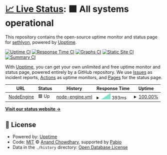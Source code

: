 # [📈 Live Status](https://sethlyon.github.io/testupptime): <!--live status--> **🟩 All systems operational**

This repository contains the open-source uptime monitor and status page for [sethlyon](https://sethlyon.github.io/testupptime), powered by [Upptime](https://github.com/upptime/upptime).

[![Uptime CI](https://github.com/sethlyon/testupptime/workflows/Uptime%20CI/badge.svg)](https://github.com/sethlyon/testupptime/actions?query=workflow%3A%22Uptime+CI%22)
[![Response Time CI](https://github.com/sethlyon/testupptime/workflows/Response%20Time%20CI/badge.svg)](https://github.com/sethlyon/testupptime/actions?query=workflow%3A%22Response+Time+CI%22)
[![Graphs CI](https://github.com/sethlyon/testupptime/workflows/Graphs%20CI/badge.svg)](https://github.com/sethlyon/testupptime/actions?query=workflow%3A%22Graphs+CI%22)
[![Static Site CI](https://github.com/sethlyon/testupptime/workflows/Static%20Site%20CI/badge.svg)](https://github.com/sethlyon/testupptime/actions?query=workflow%3A%22Static+Site+CI%22)
[![Summary CI](https://github.com/sethlyon/testupptime/workflows/Summary%20CI/badge.svg)](https://github.com/sethlyon/testupptime/actions?query=workflow%3A%22Summary+CI%22)

With [Upptime](https://upptime.js.org), you can get your own unlimited and free uptime monitor and status page, powered entirely by a GitHub repository. We use [Issues](https://github.com/sethlyon/testupptime/issues) as incident reports, [Actions](https://github.com/sethlyon/testupptime/actions) as uptime monitors, and [Pages](https://sethlyon.github.io/testupptime) for the status page.

<!--start: status pages-->
<!-- This summary is generated by Upptime (https://github.com/upptime/upptime) -->
<!-- Do not edit this manually, your changes will be overwritten -->
<!-- prettier-ignore -->
| URL | Status | History | Response Time | Uptime |
| --- | ------ | ------- | ------------- | ------ |
| <img alt="" src="https://icons.duckduckgo.com/ip3/www.nodeengine.io.ico" height="13"> [NodeEngine](https://www.nodeengine.io/) | 🟩 Up | [node-engine.yml](https://github.com/sethlyon/testupptime/commits/HEAD/history/node-engine.yml) | <details><summary><img alt="Response time graph" src="./graphs/node-engine/response-time-week.png" height="20"> 393ms</summary><br><a href="https://sethlyon.github.io/testupptime/history/node-engine"><img alt="Response time 393" src="https://img.shields.io/endpoint?url=https%3A%2F%2Fraw.githubusercontent.com%2Fsethlyon%2Ftestupptime%2FHEAD%2Fapi%2Fnode-engine%2Fresponse-time.json"></a><br><a href="https://sethlyon.github.io/testupptime/history/node-engine"><img alt="24-hour response time 393" src="https://img.shields.io/endpoint?url=https%3A%2F%2Fraw.githubusercontent.com%2Fsethlyon%2Ftestupptime%2FHEAD%2Fapi%2Fnode-engine%2Fresponse-time-day.json"></a><br><a href="https://sethlyon.github.io/testupptime/history/node-engine"><img alt="7-day response time 393" src="https://img.shields.io/endpoint?url=https%3A%2F%2Fraw.githubusercontent.com%2Fsethlyon%2Ftestupptime%2FHEAD%2Fapi%2Fnode-engine%2Fresponse-time-week.json"></a><br><a href="https://sethlyon.github.io/testupptime/history/node-engine"><img alt="30-day response time 393" src="https://img.shields.io/endpoint?url=https%3A%2F%2Fraw.githubusercontent.com%2Fsethlyon%2Ftestupptime%2FHEAD%2Fapi%2Fnode-engine%2Fresponse-time-month.json"></a><br><a href="https://sethlyon.github.io/testupptime/history/node-engine"><img alt="1-year response time 393" src="https://img.shields.io/endpoint?url=https%3A%2F%2Fraw.githubusercontent.com%2Fsethlyon%2Ftestupptime%2FHEAD%2Fapi%2Fnode-engine%2Fresponse-time-year.json"></a></details> | <details><summary><a href="https://sethlyon.github.io/testupptime/history/node-engine">100.00%</a></summary><a href="https://sethlyon.github.io/testupptime/history/node-engine"><img alt="All-time uptime 100.00%" src="https://img.shields.io/endpoint?url=https%3A%2F%2Fraw.githubusercontent.com%2Fsethlyon%2Ftestupptime%2FHEAD%2Fapi%2Fnode-engine%2Fuptime.json"></a><br><a href="https://sethlyon.github.io/testupptime/history/node-engine"><img alt="24-hour uptime 100.00%" src="https://img.shields.io/endpoint?url=https%3A%2F%2Fraw.githubusercontent.com%2Fsethlyon%2Ftestupptime%2FHEAD%2Fapi%2Fnode-engine%2Fuptime-day.json"></a><br><a href="https://sethlyon.github.io/testupptime/history/node-engine"><img alt="7-day uptime 100.00%" src="https://img.shields.io/endpoint?url=https%3A%2F%2Fraw.githubusercontent.com%2Fsethlyon%2Ftestupptime%2FHEAD%2Fapi%2Fnode-engine%2Fuptime-week.json"></a><br><a href="https://sethlyon.github.io/testupptime/history/node-engine"><img alt="30-day uptime 100.00%" src="https://img.shields.io/endpoint?url=https%3A%2F%2Fraw.githubusercontent.com%2Fsethlyon%2Ftestupptime%2FHEAD%2Fapi%2Fnode-engine%2Fuptime-month.json"></a><br><a href="https://sethlyon.github.io/testupptime/history/node-engine"><img alt="1-year uptime 100.00%" src="https://img.shields.io/endpoint?url=https%3A%2F%2Fraw.githubusercontent.com%2Fsethlyon%2Ftestupptime%2FHEAD%2Fapi%2Fnode-engine%2Fuptime-year.json"></a></details>

<!--end: status pages-->

[**Visit our status website →**](https://sethlyon.github.io/testupptime)

## 📄 License

- Powered by: [Upptime](https://github.com/upptime/upptime)
- Code: [MIT](./LICENSE) © [Anand Chowdhary](https://anandchowdhary.com), supported by [Pabio](https://pabio.com)
- Data in the `./history` directory: [Open Database License](https://opendatacommons.org/licenses/odbl/1-0/)
